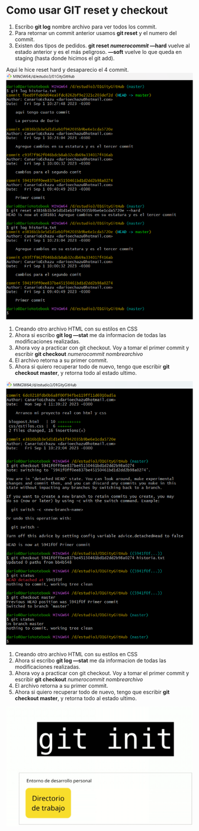 # Como usar GIT reset y checkout

1. Escribo **git log** nombre archivo para ver todos los commit.
2. Para retornar un commit anterior usamos **git reset** y el numero del commit. 
3. Existen dos tipos de pedidos. 
**git reset *numerocommit* —hard** vuelve al estado anterior y es el más peligroso.
 **—soft** vuelve lo que queda en staging (hasta donde hicimos el git add). 

Aqui le hice reset hard y desaparecio el 4 commit.
![alt text](<Images/Untitled 4.png>)

1. Creando otro archivo HTML con su estilos en CSS
2. Ahora si escribo **git log —stat** me da informacion de todas las modificaciones realizadas.
3. Ahora voy a practicar con git checkout. Voy a tomar el primer commit y escribir **git checkout** *numerocommit nombrearchivo*
4. El archivo retorna a su primer commit.
5. Ahora si quiero recuperar todo de nuevo, tengo que escribir **git checkout master**, y retorna  todo al estado ultimo.

![git log -stat](<Images/Untitled 5.png>)

1. Creando otro archivo HTML con su estilos en CSS
2. Ahora si escribo **git log —stat** me da informacion de todas las modificaciones realizadas.
3. Ahora voy a practicar con git checkout. Voy a tomar el primer commit y escribir **git checkout** *numerocommit nombrearchivo*
4. El archivo retorna a su primer commit.
5. Ahora si quiero recuperar todo de nuevo, tengo que escribir **git checkout master**, y retorna  todo al estado ultimo.

![git checkout](<Images/Untitled 6.png>)